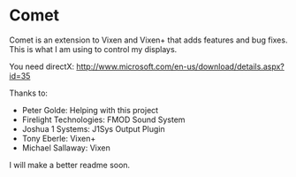 # Comet
Comet is an extension to Vixen and Vixen+ that adds features and bug fixes. This is what I am using to control my displays. 

You need directX: http://www.microsoft.com/en-us/download/details.aspx?id=35

Thanks to:
 - Peter Golde: Helping with this project
 - Firelight Technologies: FMOD Sound System
 - Joshua 1 Systems: J1Sys Output Plugin
 - Tony Eberle: Vixen+
 - Michael Sallaway: Vixen

I will make a better readme soon.